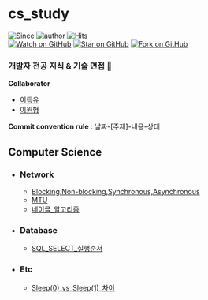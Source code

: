 
# cs_study
[![Since](https://img.shields.io/badge/since-2025.01.12-333333.svg?style=flat-square)](https://gyoogle.github.io)
[![author](https://img.shields.io/badge/author-DeukYu-0066FF.svg?style=flat-square)](https://gyoogle.github.io)
[![Hits](https://hits.seeyoufarm.com/api/count/incr/badge.svg?url=https%3A%2F%2Fgithub.com%2FDeukYu%2Fcs_study&count_bg=%2379C83D&title_bg=%23555555&icon=&icon_color=%23E7E7E7&title=hits&edge_flat=false)](https://hits.seeyoufarm.com)   
[![Watch on GitHub](https://img.shields.io/github/watchers/DeukYu/cs_study.svg?style=social)](https://github.com/gyoogle/tech-interview-for-developer/watchers)
[![Star on GitHub](https://img.shields.io/github/stars/DeukYu/cs_study.svg?style=social)](https://github.com/gyoogle/tech-interview-for-developer/stargazers)
[![Fork on GitHub](https://img.shields.io/github/forks/DeukYu/cs_study.svg?style=social)](https://github.com/gyoogle/tech-interview-for-developer/network/members)   

### 개발자 전공 지식 &amp; 기술 면접 📖

**Collaborator**
- [이득유](https://github.com/DeukYu)
- [이원형](https://github.com/Upian)

**Commit convention rule** : 날짜-[주제]-내용-상태

## Computer Science

- ### Network
    - [Blocking,Non-blocking,Synchronous,Asynchronous](https://github.com/DeukYu/cs_study/blob/main/Network/Blocking,Non-blocking,Synchronous,Asynchronous.md)
    - [MTU](https://github.com/DeukYu/cs_study/blob/main/Network/MTU.md)
    - [네이글_알고리즘](https://github.com/DeukYu/cs_study/blob/main/Network/네이글_알고리즘.md)

- ### Database
    - [SQL_SELECT_실행순서](https://github.com/DeukYu/cs_study/blob/main/Database/SQL_SELECT_실행순서.md)

- ### Etc
    - [Sleep(0)_vs_Sleep(1)_차이](https://github.com/DeukYu/cs_study/blob/main/Etc/Sleep(0)_vs_Sleep(1)_차이.md)

